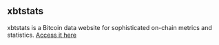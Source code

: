 ## xbtstats
xbtstats is a Bitcoin data website for sophisticated on-chain metrics and statistics.
[Access it here](https://xbtstats.netlify.app)

